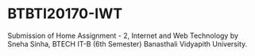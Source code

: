 # BTBTI20170-IWT
Submission of Home Assignment - 2, Internet and Web Technology by Sneha Sinha, BTECH IT-B (6th Semester) Banasthali Vidyapith University.
